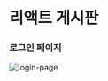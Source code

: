# 리액트 게시판
### 로그인 페이지  
![login-page](https://user-images.githubusercontent.com/39144276/191954727-2b2c3f44-37f5-48be-8952-49c09e64d205.JPG)
